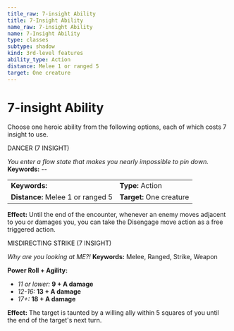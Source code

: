```yaml
---
title_raw: 7-insight Ability
title: 7-Insight Ability
name_raw: 7-insight Ability
name: 7-Insight Ability
type: classes
subtype: shadow
kind: 3rd-level features
ability_type: Action
distance: Melee 1 or ranged 5
target: One creature
---
```


# 7-insight Ability

Choose one heroic ability from the following options, each of which costs 7 insight to use.

DANCER (7 INSIGHT)

*You enter a flow state that makes you nearly impossible to pin down.* **Keywords:** --

|                                   |                          |
| :-------------------------------- | :----------------------- |
| **Keywords:**                     | **Type:** Action         |
| **Distance:** Melee 1 or ranged 5 | **Target:** One creature |

**Effect:** Until the end of the encounter, whenever an enemy moves adjacent to you or damages you, you can take the Disengage move action as a free triggered action.

MISDIRECTING STRIKE (7 INSIGHT)

*Why are you looking at ME?!* **Keywords:** Melee, Ranged, Strike, Weapon

**Power Roll + Agility:**

- *11 or lower:* **9 + A damage**
- *12-16:* **13 + A damage**
- *17+:* **18 + A damage**

**Effect:** The target is taunted by a willing ally within 5 squares of you until the end of the target's next turn.
